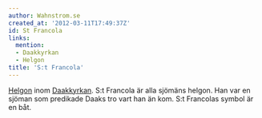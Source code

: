 ```yaml
---
author: Wahnstrom.se
created_at: '2012-03-11T17:49:37Z'
id: St Francola
links:
  mention:
  - Daakkyrkan
  - Helgon
title: 'S:t Francola'
---
```


[Helgon] inom [Daakkyrkan]. S:t Francola är alla sjömäns helgon. Han var en sjöman som predikade
Daaks tro vart han än kom. S:t Francolas symbol är en båt.

  [Helgon]: Helgon
  [Daakkyrkan]: Daakkyrkan
